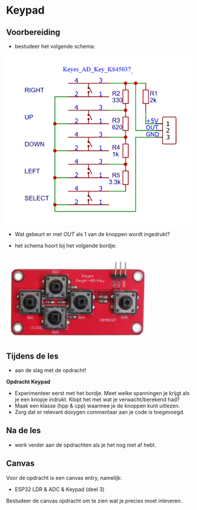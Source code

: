 # Keypad

## Voorbereiding
- bestudeer het volgende schema:

![K845037](./images/K845037.png)
- Wat gebeurt er met $OUT$ als 1 van de knoppen wordt ingedrukt?

- het schema hoort bij het volgende bordje:
  
![K845037](./images/K845037-board.png)
   
## Tijdens de les
- aan de slag met de opdracht! 
  
**Opdracht Keypad**
- Experimenteer eerst met het bordje. Meet welke spanningen je krijgt als je een knopje indrukt. Klopt het met wat je verwacht/berekend had?
- Maak een klasse (hpp & cpp) waarmee je de knoppen kunt uitlezen.  
- Zorg dat er relevant doxygen commentaar aan je code is toegevoegd. 

## Na de les
- werk verder aan de opdrachten als je het nog niet af hebt. 

## Canvas

Voor de opdracht is een canvas entry, namelijk:
  - ESP32 LDR & ADC & Keypad (deel 3)

Bestudeer de canvas opdracht om te zien wat je precies moet inleveren. 


